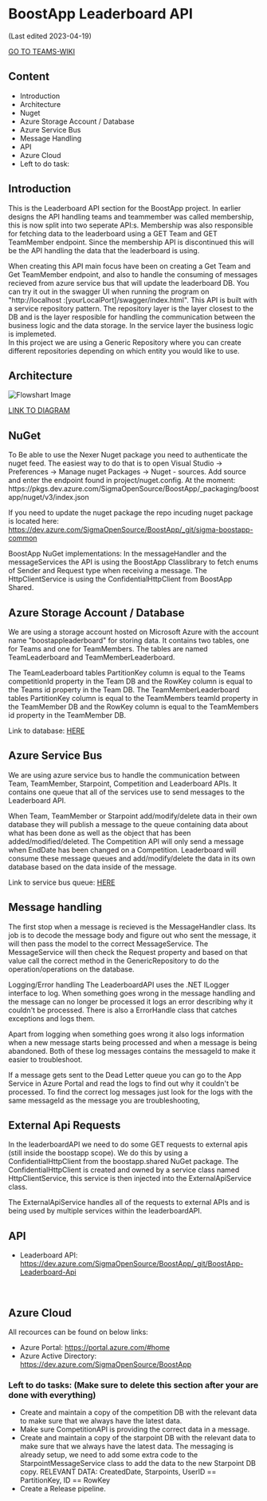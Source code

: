 <H1> BoostApp Leaderboard API </H1> (Last edited 2023-04-19)

[GO TO TEAMS-WIKI](https://teams.microsoft.com/l/entity/com.microsoft.teamspace.tab.wiki/tab::054cef1a-c03a-40ab-809e-ac6e559f6a21?context=%7B%22subEntityId%22%3A%22%7B%5C%22pageId%5C%22%3A134%2C%5C%22sectionId%5C%22%3A177%2C%5C%22origin%5C%22%3A2%7D%22%2C%22channelId%22%3A%2219%3AvC6N9zsWFL8bLUQaK5rngbcsW8qw3OkYrolo8Ls_Blk1%40thread.tacv2%22%7D&tenantId=02b6749b-5ce0-4853-bd5c-a05f9bd9dd3a)

<H2> Content </H2>

- Introduction
- Architecture
- Nuget
- Azure Storage Account / Database
- Azure Service Bus
- Message Handling
- API
- Azure Cloud
- Left to do task:
  <br>

<H2> Introduction </H2>
This is the Leaderboard API section for the BoostApp project. 
In earlier designs the API handling teams and teammember was called membership, this is now split into two seperate API:s. Membership was also responsible for fetching data to the leaderboard using a GET Team and GET TeamMember endpoint. 
Since the membership API is discontinued this will be the API handling the data that the leaderboard is using.

When creating this API main focus have been on creating a Get Team and Get TeamMember endpoint, and also to handle the consuming of messages recieved from azure service bus that will update the leaderboard DB.
You can try it out in the swagger UI when running the program on "http://localhost :[yourLocalPort]/swagger/index.html".
This API is built with a service repository pattern. The repository layer is the layer closest to the DB and is the layer resposible for handling the communication between the business logic and the data storage.
In the service layer the business logic is implemeted.  
In this project we are using a Generic Repository where you can create different repositories depending on which entity you would like to use.

<H2>  Architecture </H2>

![Flowshart Image](/img/leaderboardimg.jpg "Flowshart image")

[LINK TO DIAGRAM](https://www.figma.com/file/cQc87f7Th9Cy5OjGn4DwSy/BoostApp-Dokumentation?node-id=0%3A1)

<H2> NuGet </H2> 
To Be able to use the Nexer Nuget package you need to authenticate the nuget feed.
The easiest way to do that is to open Visual Studio -> Preferences -> Manage nuget Packages -> Nuget - sources. Add source and enter the endpoint found in project/nuget.config. At the moment: https://pkgs.dev.azure.com/SigmaOpenSource/BoostApp/_packaging/boostapp/nuget/v3/index.json

If you need to update the nuget package the repo incuding nuget package is located here:
https://dev.azure.com/SigmaOpenSource/BoostApp/_git/sigma-boostapp-common

BoostApp NuGet implementations: 
In the messageHandler and the messageServices the API is using the BoostApp Classlibrary to fetch enums of Sender and Request type when receiving a message. 
The HttpClientService is using the ConfidentialHttpClient from BoostApp Shared. 
<br>

<H2>  Azure Storage Account / Database </H2>  
We are using a storage account hosted on Microsoft Azure with the account name "boostappleaderboard" for storing data. 
It contains two tables, one for Teams and one for TeamMembers. The tables are named TeamLeaderboard and TeamMemberLeaderboard.
 
The TeamLeaderboard tables PartitionKey column is equal to the Teams competitionId property in the Team DB and the RowKey column is equal to the Teams id property in the Team DB.
The TeamMemberLeaderboard tables PartitionKey column is equal to the  TeamMembers teamId property in the TeamMember DB and the RowKey column is equal to the TeamMembers id property in the TeamMember DB.

Link to database: [HERE](https://portal.azure.com/#@nexergroup.com/resource/subscriptions/562e0016-4fd3-4756-83aa-8596af5e90a4/resourceGroups/boostappgroup-nexer/providers/Microsoft.Storage/storageAccounts/boostappleaderboard/overview)

<H2>Azure Service Bus </H2>
We are using azure service bus to handle the communication between Team, TeamMember, Starpoint, Competition and Leaderboard APIs. It contains one queue that all of the services use to send messages to the Leaderboard API.
 
When Team, TeamMember or Starpoint add/modify/delete data in their own database they will publish a message to the queue containing data about what has been done as well as the object that has been added/modified/deleted. The Competition API will only send a message when EndDate has been changed on a Competition.
Leaderboard will consume these message queues and add/modify/delete the data in its own database based on the data inside of the message.

Link to service bus queue: [HERE](https://portal.azure.com/#@nexergroup.com/resource/subscriptions/562e0016-4fd3-4756-83aa-8596af5e90a4/resourceGroups/boostappgroup-nexer/providers/Microsoft.ServiceBus/namespaces/boostapp/queues)

<H2>Message handling </H2>
The first stop when a message is recieved is the MessageHandler class. Its job is to decode the message body and figure out who sent the message, it will then pass the model to the correct MessageService.
The MessageService will then check the Request property and based on that value call the correct method in the GenericRepository to do the operation/operations on the database.

Logging/Error handling
The LeaderboardAPI uses the .NET ILogger interface to log. When something goes wrong in the message handling and the message can no longer be processed it logs an error describing why it couldn't be processed. There is also a ErrorHandle class that catches exceptions and logs them.

Apart from logging when something goes wrong it also logs information when a new message starts being processed and when a message is being abandoned. Both of these log messages contains the messageId to make it easier to troubleshoot.

If a message gets sent to the Dead Letter queue you can go to the App Service in Azure Portal and read the logs to find out why it couldn't be processed. To find the correct log messages just look for the logs with the same messageId as the message you are troubleshooting,

<H2>External Api Requests​​​​​​​ </H2>
In the leaderboardAPI we need to do some GET requests to external apis (still inside the boostapp scope). We do this by using a ConfidentialHttpClient from the boostapp.shared NuGet package. The ConfidentialHttpClient is created and owned by a service class named HttpClientService, this service is then injected into the ExternalApiService class.

The ExternalApiService handles all of the requests to external APIs and is being used by multiple services within the leaderboardAPI.

<H2> API </H2>

- Leaderboard API: https://dev.azure.com/SigmaOpenSource/BoostApp/_git/BoostApp-Leaderboard-Api
<br>

<H2> Azure Cloud </H2> 
All recources can be found on below links:

- Azure Portal: https://portal.azure.com/#home
- Azure Active Directory: https://dev.azure.com/SigmaOpenSource/BoostApp
  <br>

<h3> Left to do tasks: (Make sure to delete this section after your are done with everything) </h3>

- Create and maintain a copy of the competition DB with the relevant data to make sure that we always have the latest data. 
- Make sure CompetitionAPI is providing the correct data in a message. 
- Create and maintain a copy of the starpoint DB with the relevant data to make sure that we always have the latest data. The messaging is already setup, we need to add some extra code to the StarpointMessageService class to add the data to the new Starpoint DB copy. RELEVANT DATA: CreatedDate, Starpoints, UserID == PartitionKey, ID == RowKey 
- Create a Release pipeline. 
